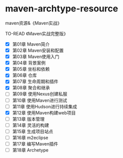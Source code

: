 # maven-archtype-resource
maven资源&《Maven实战》

TO-READ 《Maven实战完整版》

- [X] 第01章 Maven简介
- [X] 第02章 Maven安装和配置
- [X] 第03章 Maven使用入门
- [X] 第04章 背景案例
- [X] 第05章 坐标和依赖
- [X] 第06章 仓库
- [X] 第07章 生命周期和插件
- [X] 第08章 聚合和继承
- [ ] 第09章 使用Nexus创建私服
- [ ] 第10章 使用Maven进行测试
- [ ] 第11章 使用Hudson进行持续集成
- [X] 第12章 使用Maven构建web项目
- [ ] 第13章 版本管理
- [ ] 第14章 灵活的构建
- [ ] 第15章 生成项目站点
- [ ] 第16章 m2eclipse
- [ ] 第17章 编写Maven插件
- [ ] 第18章 Archetype

